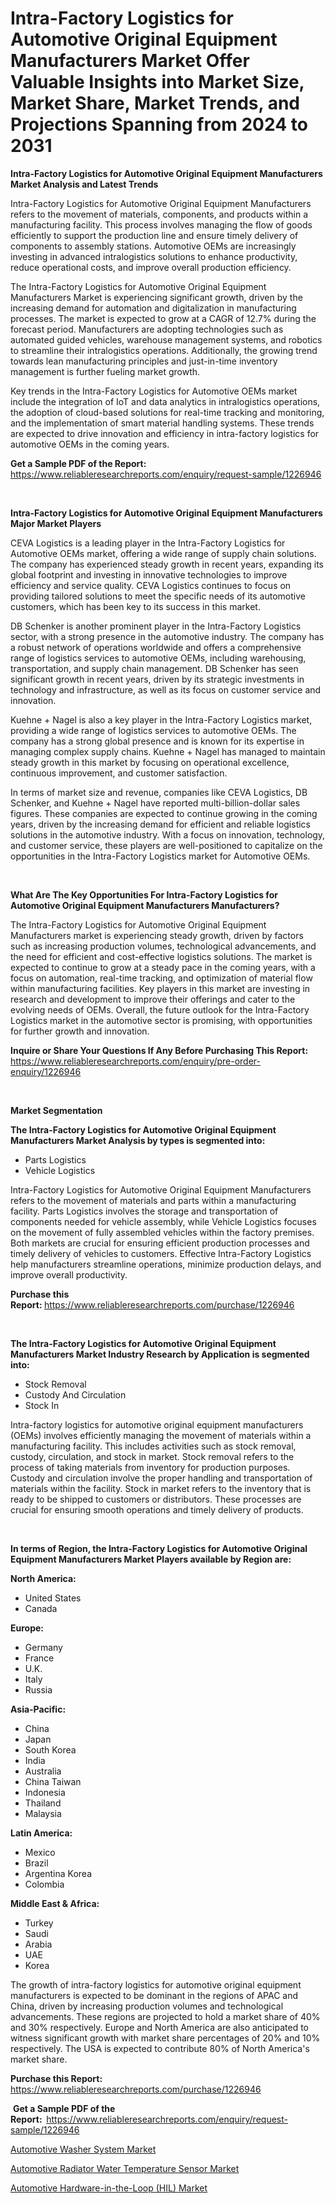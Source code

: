 <p><h1>Intra-Factory Logistics for Automotive Original Equipment Manufacturers Market Offer Valuable Insights into Market Size, Market Share, Market Trends, and Projections Spanning from 2024 to 2031</h1></p><p><strong>Intra-Factory Logistics for Automotive Original Equipment Manufacturers Market Analysis and Latest Trends</strong></p>
<p><p>Intra-Factory Logistics for Automotive Original Equipment Manufacturers refers to the movement of materials, components, and products within a manufacturing facility. This process involves managing the flow of goods efficiently to support the production line and ensure timely delivery of components to assembly stations. Automotive OEMs are increasingly investing in advanced intralogistics solutions to enhance productivity, reduce operational costs, and improve overall production efficiency.</p><p>The Intra-Factory Logistics for Automotive Original Equipment Manufacturers Market is experiencing significant growth, driven by the increasing demand for automation and digitalization in manufacturing processes. The market is expected to grow at a CAGR of 12.7% during the forecast period. Manufacturers are adopting technologies such as automated guided vehicles, warehouse management systems, and robotics to streamline their intralogistics operations. Additionally, the growing trend towards lean manufacturing principles and just-in-time inventory management is further fueling market growth.</p><p>Key trends in the Intra-Factory Logistics for Automotive OEMs market include the integration of IoT and data analytics in intralogistics operations, the adoption of cloud-based solutions for real-time tracking and monitoring, and the implementation of smart material handling systems. These trends are expected to drive innovation and efficiency in intra-factory logistics for automotive OEMs in the coming years.</p></p>
<p><strong>Get a Sample PDF of the Report:&nbsp;</strong> <a href="https://www.reliableresearchreports.com/enquiry/request-sample/1226946">https://www.reliableresearchreports.com/enquiry/request-sample/1226946</a></p>
<p>&nbsp;</p>
<p><strong>Intra-Factory Logistics for Automotive Original Equipment Manufacturers Major Market Players</strong></p>
<p><p>CEVA Logistics is a leading player in the Intra-Factory Logistics for Automotive OEMs market, offering a wide range of supply chain solutions. The company has experienced steady growth in recent years, expanding its global footprint and investing in innovative technologies to improve efficiency and service quality. CEVA Logistics continues to focus on providing tailored solutions to meet the specific needs of its automotive customers, which has been key to its success in this market.</p><p>DB Schenker is another prominent player in the Intra-Factory Logistics sector, with a strong presence in the automotive industry. The company has a robust network of operations worldwide and offers a comprehensive range of logistics services to automotive OEMs, including warehousing, transportation, and supply chain management. DB Schenker has seen significant growth in recent years, driven by its strategic investments in technology and infrastructure, as well as its focus on customer service and innovation.</p><p>Kuehne + Nagel is also a key player in the Intra-Factory Logistics market, providing a wide range of logistics services to automotive OEMs. The company has a strong global presence and is known for its expertise in managing complex supply chains. Kuehne + Nagel has managed to maintain steady growth in this market by focusing on operational excellence, continuous improvement, and customer satisfaction.</p><p>In terms of market size and revenue, companies like CEVA Logistics, DB Schenker, and Kuehne + Nagel have reported multi-billion-dollar sales figures. These companies are expected to continue growing in the coming years, driven by the increasing demand for efficient and reliable logistics solutions in the automotive industry. With a focus on innovation, technology, and customer service, these players are well-positioned to capitalize on the opportunities in the Intra-Factory Logistics market for Automotive OEMs.</p></p>
<p>&nbsp;</p>
<p><strong>What Are The Key Opportunities For Intra-Factory Logistics for Automotive Original Equipment Manufacturers Manufacturers?</strong></p>
<p><p>The Intra-Factory Logistics for Automotive Original Equipment Manufacturers market is experiencing steady growth, driven by factors such as increasing production volumes, technological advancements, and the need for efficient and cost-effective logistics solutions. The market is expected to continue to grow at a steady pace in the coming years, with a focus on automation, real-time tracking, and optimization of material flow within manufacturing facilities. Key players in this market are investing in research and development to improve their offerings and cater to the evolving needs of OEMs. Overall, the future outlook for the Intra-Factory Logistics market in the automotive sector is promising, with opportunities for further growth and innovation.</p></p>
<p><strong>Inquire or Share Your Questions If Any Before Purchasing This Report:</strong> <a href="https://www.reliableresearchreports.com/enquiry/pre-order-enquiry/1226946">https://www.reliableresearchreports.com/enquiry/pre-order-enquiry/1226946</a></p>
<p>&nbsp;</p>
<p><strong>Market Segmentation</strong></p>
<p><strong>The Intra-Factory Logistics for Automotive Original Equipment Manufacturers Market Analysis by types is segmented into:</strong></p>
<p><ul><li>Parts Logistics</li><li>Vehicle Logistics</li></ul></p>
<p><p>Intra-Factory Logistics for Automotive Original Equipment Manufacturers refers to the movement of materials and parts within a manufacturing facility. Parts Logistics involves the storage and transportation of components needed for vehicle assembly, while Vehicle Logistics focuses on the movement of fully assembled vehicles within the factory premises. Both markets are crucial for ensuring efficient production processes and timely delivery of vehicles to customers. Effective Intra-Factory Logistics help manufacturers streamline operations, minimize production delays, and improve overall productivity.</p></p>
<p><strong>Purchase this Report:&nbsp;</strong><a href="https://www.reliableresearchreports.com/purchase/1226946">https://www.reliableresearchreports.com/purchase/1226946</a></p>
<p>&nbsp;</p>
<p><strong>The Intra-Factory Logistics for Automotive Original Equipment Manufacturers Market Industry Research by Application is segmented into:</strong></p>
<p><ul><li>Stock Removal</li><li>Custody And Circulation</li><li>Stock In</li></ul></p>
<p><p>Intra-factory logistics for automotive original equipment manufacturers (OEMs) involves efficiently managing the movement of materials within a manufacturing facility. This includes activities such as stock removal, custody, circulation, and stock in market. Stock removal refers to the process of taking materials from inventory for production purposes. Custody and circulation involve the proper handling and transportation of materials within the facility. Stock in market refers to the inventory that is ready to be shipped to customers or distributors. These processes are crucial for ensuring smooth operations and timely delivery of products.</p></p>
<p>&nbsp;</p>
<p><strong>In terms of Region, the Intra-Factory Logistics for Automotive Original Equipment Manufacturers Market Players available by Region are:</strong></p>
<p>
    <p> <strong> North America: </strong>
        <ul>
            <li>United States</li>
            <li>Canada</li>
        </ul>
        </p> 
    <p> <strong> Europe: </strong>
        <ul>
            <li>Germany</li>
            <li>France</li>
            <li>U.K.</li>
            <li>Italy</li>
            <li>Russia</li>
        </ul>
        </p> 
    <p> <strong> Asia-Pacific: </strong>
        <ul>
            <li>China</li>
            <li>Japan</li>
            <li>South Korea</li>
            <li>India</li>
            <li>Australia</li>
            <li>China Taiwan</li>
            <li>Indonesia</li>
            <li>Thailand</li>
            <li>Malaysia</li>
        </ul>
        </p> 
    <p> <strong> Latin America: </strong>
        <ul>
            <li>Mexico</li>
            <li>Brazil</li>
            <li>Argentina Korea</li>
            <li>Colombia</li>
        </ul>
        </p> 
    <p> <strong> Middle East & Africa: </strong>
        <ul>
            <li>Turkey</li>
            <li>Saudi</li>
            <li>Arabia</li>
            <li>UAE</li>
            <li>Korea</li>
        </ul>
    </p>
    </p>
<p><p>The growth of intra-factory logistics for automotive original equipment manufacturers is expected to be dominant in the regions of APAC and China, driven by increasing production volumes and technological advancements. These regions are projected to hold a market share of 40% and 30% respectively. Europe and North America are also anticipated to witness significant growth with market share percentages of 20% and 10% respectively. The USA is expected to contribute 80% of North America's market share.</p></p>
<p><strong>Purchase this Report: </strong><a href="https://www.reliableresearchreports.com/purchase/1226946">https://www.reliableresearchreports.com/purchase/1226946</a></p>
<p>&nbsp;<strong>Get a Sample PDF of the Report:&nbsp;&nbsp;</strong><a href="https://www.reliableresearchreports.com/enquiry/request-sample/1226946">https://www.reliableresearchreports.com/enquiry/request-sample/1226946</a></p>
<p><strong></strong></p>
<p><p><a href="https://github.com/yemakinde/Market-Research-Report-List-1/blob/main/automotive-washer-system-market.md">Automotive Washer System Market</a></p><p><a href="https://view.publitas.com/reportprime-1/automotive-radiator-water-temperature-sensor-market-growth-market-trends-covid-19-impact-and-forecasts-for-period-from-2023-2030/">Automotive Radiator Water Temperature Sensor Market</a></p><p><a href="https://github.com/Alonsoolds3wq1d81czn8rbol/Market-Research-Report-List-1/blob/main/automotive-hardware-in-the-loop-hil-market.md">Automotive Hardware-in-the-Loop (HIL) Market</a></p></p>